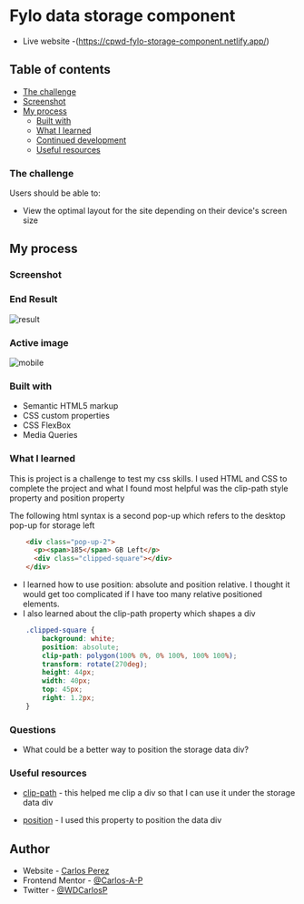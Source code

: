 # Fylo data storage component

- Live website -(https://cpwd-fylo-storage-component.netlify.app/)

## Table of contents

- [The challenge](#the-challenge)
- [Screenshot](#screenshot)
- [My process](#my-process)
  - [Built with](#built-with)
  - [What I learned](#what-i-learned)
  - [Continued development](#continued-development)
  - [Useful resources](#useful-resources)

### The challenge

Users should be able to:

- View the optimal layout for the site depending on their device's screen size

## My process

### Screenshot

### End Result

![result](https://user-images.githubusercontent.com/85038929/129496173-6aa98e4f-fd27-4497-858b-f4b86e61a81a.JPG)

### Active image

![mobile](https://user-images.githubusercontent.com/85038929/129496175-a4bbd696-167a-47f5-bfb7-9455a272b0eb.JPG)

### Built with

- Semantic HTML5 markup
- CSS custom properties
- CSS FlexBox
- Media Queries

### What I learned

This is project is a challenge to test my css skills. I used HTML and CSS to complete the project and what I found most helpful was the clip-path style property and position property

The following html syntax is a second pop-up which refers to the desktop pop-up for storage left

```HTML
    <div class="pop-up-2">
      <p><span>185</span> GB Left</p>
      <div class="clipped-square"></div>
    </div>

```

- I learned how to use position: absolute and position relative. I thought it would get too complicated if I have too many relative positioned elements.
- I also learned about the clip-path property which shapes a div

```CSS
	.clipped-square {
		background: white;
		position: absolute;
		clip-path: polygon(100% 0%, 0% 100%, 100% 100%);
		transform: rotate(270deg);
		height: 44px;
		width: 40px;
		top: 45px;
		right: 1.2px;
	}
```

### Questions

- What could be a better way to position the storage data div?

### Useful resources

- [clip-path](https://developer.mozilla.org/en-US/docs/Web/CSS/clip-path) - this helped me clip a div so that I can use it under the storage data div

- [position](https://developer.mozilla.org/en-US/docs/Web/CSS/position) - I used this property to position the data div

## Author

- Website - [Carlos Perez](https://github.com/Carlos-A-P/fylo-data-storage-component)
- Frontend Mentor - [@Carlos-A-P](https://www.frontendmentor.io/profile/yourusername)
- Twitter - [@WDCarlosP](https://www.twitter.com/WDCarlosP)
